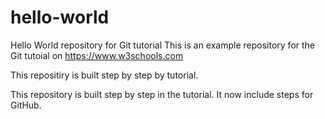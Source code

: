 # hello-world
Hello World repository for Git tutorial
This is an example repository for the Git tutoial on https://www.w3schools.com

This repositiry is built step by step by tutorial.

This repository is built step by step in the tutorial.
It now include  steps for GitHub.
